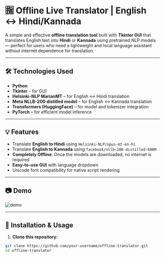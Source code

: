 
# 🈯 Offline Live Translator | English ↔ Hindi/Kannada

A simple and effective **offline translation tool** built with **Tkinter GUI** that translates English text into **Hindi** or **Kannada** using pretrained NLP models — perfect for users who need a lightweight and local language assistant without internet dependence for translation.

---

## 🛠 Technologies Used

- **Python**
- **Tkinter** – for GUI
- **Helsinki-NLP MarianMT** – for English ↔ Hindi translation
- **Meta NLLB-200 distilled model** – for English ↔ Kannada translation
- **Transformers (HuggingFace)** – for model and tokenizer integration
- **PyTorch** – for efficient model inference

---

## 💡 Features

- Translate **English to Hindi** using `Helsinki-NLP/opus-mt-en-hi`
- Translate **English to Kannada** using `facebook/nllb-200-distilled-600M`
- **Completely Offline**: Once the models are downloaded, no internet is required
- **Easy-to-use GUI** with language dropdown
- Unicode font compatibility for native script rendering

---

## 📷 Demo

![demo](https://github.com/your-username/your-repo-name/assets/demo-gif.gif) <!-- Optional: Include screenshot or GIF -->

---

## 🚀 Installation & Usage

1. **Clone this repository:**

```bash
git clone https://github.com/your-username/offline-translator.git
cd offline-translator
